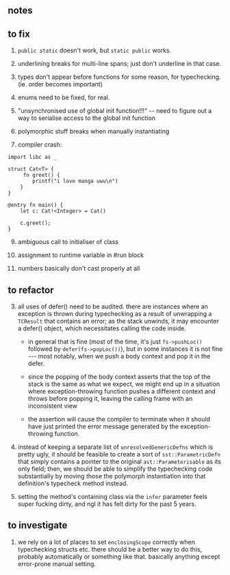 ## notes

## to fix

1. `public static` doesn't work, but `static public` works.

2. underlining breaks for multi-line spans; just don't underline in that case.

3. types don't appear before functions for some reason, for typechecking. (ie. order becomes important)

4. enums need to be fixed, for real.

6. "unsynchronised use of global init function!!!" -- need to figure out a way to serialise access to the global init function

7. polymorphic stuff breaks when manually instantiating

8. compiler crash:
```
import libc as _

struct Cat<T> {
     fn greet() {
        printf("i love manga uwu\n")
    }
}

@entry fn main() {
    let c: Cat!<Integer> = Cat()

    c.greet();
}
```

9. ambiguous call to initialiser of class

10. assignment to runtime variable in #run block

11. numbers basically don't cast properly at all



## to refactor

3. all uses of defer() need to be audited. there are instances where an exception is thrown during typechecking
	as a result of unwrapping a `TCResult` that contains an error; as the stack unwinds, it may encounter a
	defer() object, which necessitates calling the code inside.

	- in general that is fine (most of the time, it's just `fs->pushLoc()` followed by `defer(fs->popLoc())`),
		but in some instances it is not fine --- most notably, when we push a body context and pop it in the defer.

	- since the popping of the body context asserts that the top of the stack is the same as what we expect, we might
		end up in a situation where exception-throwing function pushes a different context and throws before popping it,
		leaving the calling frame with an inconsistent view

	- the assertion will cause the compiler to terminate when it should have just printed the error message generated
		by the exception-throwing function.

4. instead of keeping a separate list of `unresolvedGenericDefns` which is pretty ugly, it should be feasible to create
	a sort of `sst::ParametricDefn` that simply contains a pointer to the original `ast::Parameterisable` as its only
	field; then, we should be able to simplify the typechecking code substantially by moving those the polymorph
	instantiation into that definition's typecheck method instead.

5. setting the method's containing class via the `infer` parameter feels super fucking dirty, and ngl it has felt dirty
	for the past 5 years.


## to investigate

1. we rely on a lot of places to set `enclosingScope` correctly when typechecking structs etc. there should
	be a better way to do this, probably automatically or something like that. basically anything except error-prone manual setting.
